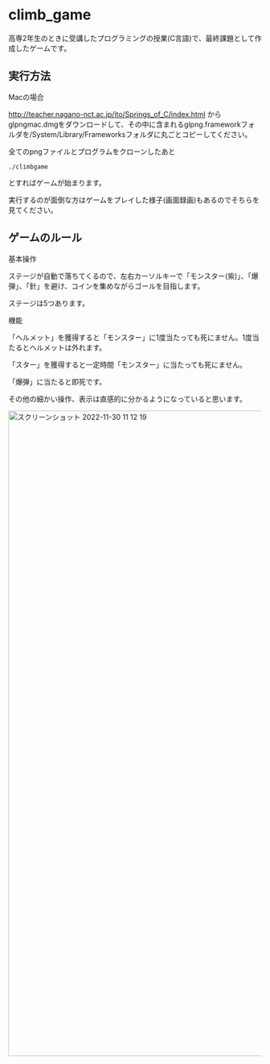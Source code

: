 # climb_game

高専2年生のときに受講したプログラミングの授業(C言語)で、最終課題として作成したゲームです。

## 実行方法
Macの場合

http://teacher.nagano-nct.ac.jp/ito/Springs_of_C/index.html
からglpngmac.dmgをダウンロードして、その中に含まれるglpng.frameworkフォルダを/System/Library/Frameworksフォルダに丸ごとコピーしてください。

全てのpngファイルとプログラムをクローンしたあと

```
./climbgame
```

とすればゲームが始まります。

実行するのが面倒な方はゲームをプレイした様子(画面録画)もあるのでそちらを見てください。

## ゲームのルール
基本操作

ステージが自動で落ちてくるので、左右カーソルキーで「モンスター(紫)」、「爆弾」、「針」を避け、コインを集めながらゴールを目指します。

ステージは5つあります。

機能

「ヘルメット」を獲得すると「モンスター」に1度当たっても死にません。1度当たるとヘルメットは外れます。

「スター」を獲得すると一定時間「モンスター」に当たっても死にません。

「爆弾」に当たると即死です。

その他の細かい操作、表示は直感的に分かるようになっていると思います。

<img width="1281" alt="スクリーンショット 2022-11-30 11 12 19" src="https://user-images.githubusercontent.com/92070786/204690797-07d6accf-3126-42e3-ae5e-1b023224a9e1.png">
